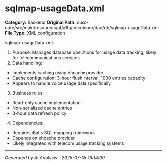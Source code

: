 # sqlmap-usageData.xml

**Category:** Backend
**Original Path:** cuco-core/src/main/resources/at/a1ta/cuco/core/dao/db/sqlmap-usageData.xml
**File Type:** XML configuration

sqlmap-usageData.xml
1. Purpose: Manages database operations for usage data tracking, likely for telecommunications services
2. Data handling:
- Implements caching using ehcache provider
- Cache configuration: 3-hour flush interval, 1000 entries capacity
- Appears to handle voice usage data specifically
3. Business rules:
- Read-only cache implementation
- Non-serialized cache entries
- 3-hour data refresh policy
4. Dependencies:
- Requires iBatis SQL mapping framework
- Depends on ehcache provider
- Likely integrated with telecom usage tracking systems

---
*Generated by AI Analysis - 2025-07-05 16:14:09*
